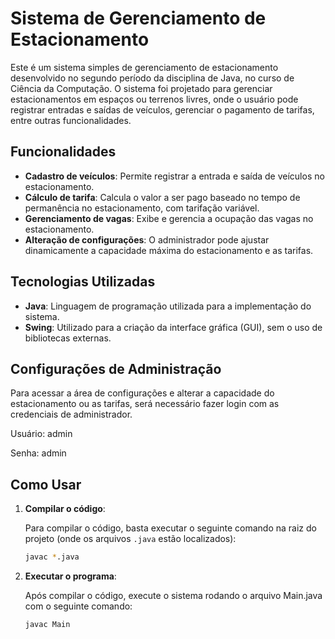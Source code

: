 # Sistema de Gerenciamento de Estacionamento

Este é um sistema simples de gerenciamento de estacionamento desenvolvido no segundo período da disciplina de Java, no curso de Ciência da Computação. O sistema foi projetado para gerenciar estacionamentos em espaços ou terrenos livres, onde o usuário pode registrar entradas e saídas de veículos, gerenciar o pagamento de tarifas, entre outras funcionalidades.

## Funcionalidades

- **Cadastro de veículos**: Permite registrar a entrada e saída de veículos no estacionamento.
- **Cálculo de tarifa**: Calcula o valor a ser pago baseado no tempo de permanência no estacionamento, com tarifação variável.
- **Gerenciamento de vagas**: Exibe e gerencia a ocupação das vagas no estacionamento.
- **Alteração de configurações**: O administrador pode ajustar dinamicamente a capacidade máxima do estacionamento e as tarifas.

## Tecnologias Utilizadas

- **Java**: Linguagem de programação utilizada para a implementação do sistema.
- **Swing**: Utilizado para a criação da interface gráfica (GUI), sem o uso de bibliotecas externas.

## Configurações de Administração

Para acessar a área de configurações e alterar a capacidade do estacionamento ou as tarifas, será necessário fazer login com as credenciais de administrador.

Usuário: admin

Senha: admin

## Como Usar

1. **Compilar o código**:

   Para compilar o código, basta executar o seguinte comando na raiz do projeto (onde os arquivos `.java` estão localizados):

   ```bash
   javac *.java

2. **Executar o programa**:

   Após compilar o código, execute o sistema rodando o arquivo Main.java com o seguinte comando:

   ```bash
   javac Main

